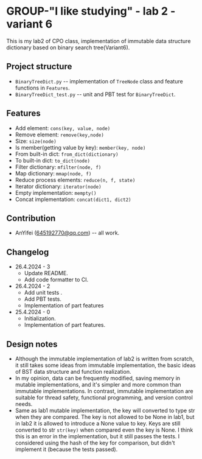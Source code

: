 # GROUP-"I like studying" - lab 2 - variant 6

This is my lab2 of CPO class, implementation of immutable data structure dictionary
based on binary search tree(Variant6).

## Project structure

- `BinaryTreeDict.py` -- implementation of `TreeNode` class
                          and feature functions in `Features`.
- `BinaryTreeDict_test.py` -- unit and PBT test for `BinaryTreeDict`.

## Features

- Add element: `cons(key, value, node)`
- Remove element: `remove(key,node)`
- Size: `size(node)`
- Is member(getting value by key): `member(key, node)`
- From built-in dict: `from_dict(dictionary)`
- To built-in dict: `to_dict(node)`
- Filter dictionary: `mfilter(node, f)`
- Map dictionary: `mmap(node, f)`
- Reduce process elements: `reduce(n, f, state)`
- Iterator dictionary: `iterator(node)`
- Empty implementation: `mempty()`
- Concat implementation: `concat(dict1, dict2)`

## Contribution

- AnYifei (645192770@qq.com) -- all work.

## Changelog

- 26.4.2024 - 3
   - Update README.
   - Add code formatter to CI.
- 26.4.2024 - 2
   - Add unit tests .
   - Add PBT tests.
   - Implementation of part features
- 25.4.2024 - 0
   - Initialization.
   - Implementation of part features.

## Design notes

- Although the immutable implementation of lab2 is written from scratch,
  it still takes some ideas from immutable implementation, the basic
  ideas of BST data structure and function realization.
- In my opinion, data can be frequently modified, saving memory in mutable
  implementations, and it's simpler and more common than immutable
  implementations.
  In contrast, immutable implementation are suitable for thread safety,
  functional programming, and version control needs.
- Same as lab1 mutable implementation, the key will converted to type str
  when they are compared. The key is not allowed to be None in lab1, but in
  lab2 it is allowed to introduce a None value to key. Keys are still
  converted to str `str(key)` when compared even the key is None. I think
  this is an error in the implementation, but it still passes the tests.
  I considered using the hash of the key for comparison, but didn't implement
  it (because the tests passed).
